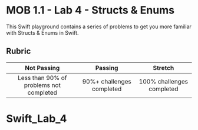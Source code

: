 # MOB 1.1 - Lab 4 -  Structs & Enums

This Swift playground contains a series of problems to get you more familiar with Structs & Enums in Swift.

## Rubric

|            Not Passing       | Passing |   Stretch   |
|:----------------------------:|:-------------:|:------------:|
| Less than 90% of problems not completed | 90%+ challenges completed | 100% challenges completed |
# Swift_Lab_4
